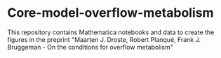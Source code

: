 # Core-model-overflow-metabolism
This repository contains Mathematica notebooks and data to create the figures in the preprint "Maarten J. Droste, Robert Planqué, Frank J. Bruggeman - On the conditions for overflow metabolism"
